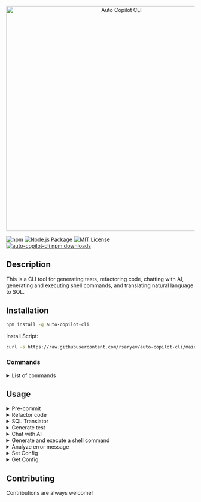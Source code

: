<p align="center">
  <img src="https://github.com/rsaryev/auto-copilot-cli/assets/70219513/e7b250a0-e5a5-43ee-b4ba-1c15f1096064" width="600" alt="Auto Copilot CLI">
</p>


[![npm](https://img.shields.io/npm/v/auto-copilot-cli)](https://www.npmjs.com/package/auto-copilot-cli)
[![Node.js Package](https://github.com/rsaryev/auto-copilot-cli/actions/workflows/npm-publish.yml/badge.svg)](https://github.com/rsaryev/auto-copilot-cli/actions/workflows/npm-publish.yml)
[![MIT License](https://img.shields.io/badge/license-MIT-blue)](https://github.com/transitive-bullshit/chatgpt-api/blob/main/license)
[![auto-copilot-cli npm downloads](https://img.shields.io/npm/dt/auto-copilot-cli)](https://www.npmjs.com/package/auto-copilot-cli)

## Description

This is a CLI tool for generating tests, refactoring code, chatting with AI, generating and executing shell commands, and translating natural language to SQL.

## Installation

```bash
npm install -g auto-copilot-cli
```

Install Script:

```bash
curl -s https://raw.githubusercontent.com/rsaryev/auto-copilot-cli/main/deployment/deploy.bash | bash
```

### Commands

<details>
  <summary>List of commands</summary>

- `test <file>` - Generate test
    - Options:
        - `-p, --prompt <prompt>` - Prompt for AI
        - `-o, --output <file>` - Output file
- `refactor <file>` - Refactor code
    - Options:
        - `-p, --prompt <prompt>` - Prompt for AI
        - `-o, --output <file>` - Output file
-  `sql-translator <query>` - Translate natural language to SQL
    - Options:
        - `-o, --output <output>` - Output sql file
        - `-s, --schema-path <schemaPath>` - Path to schema file (sql, prisma, any format)
- `chat <chat>` - Chat with AI
    - Options:
        - `-p, --prompt <prompt>` - Prompt for AI
- `shell <goal>` - Generate and execute a shell command
- `pre-commit` - Analyzes git diff and generates a commit message
    - Options:
        - `-y, --yes` - Skip confirmation
- `analyze <exec>` - Experimental feature, analyze error message and suggest a solution
- `config <key> <value>` - Set config
- `get-config` - Print config

### Options

- `-h, --help` - display help for command
- `-V, --version` - output the version number

</details>

## Usage

<details>
  <summary>Pre-commit</summary>

![pre-commit](https://github.com/rsaryev/auto-copilot-cli/assets/70219513/805175ca-2d23-4468-9e11-8e3e1c1174cb)

```bash
# Analyzes git diff and generates a commit message
$ copilot pre-commit

# Analyzes git diff and generates a commit message with skip confirmation
$ copilot pre-commit -y
```

</details>

<details>
  <summary>Refactor code</summary>
  
![refactor](https://github.com/rsaryev/auto-copilot-cli/assets/70219513/2c7da6ed-d74a-4aa3-a6d0-33031cc492c0)

```bash
# Refactor code
$ copilot refactor ./server.js

# Refactor code with prompt
$ copilot refactor ./server.js -p "use typescript"

# Refactor code with prompt and output
$ copilot refactor ./server.js -p "use typescript" -o ./server.ts
```

</details>

<details>
  <summary>SQL Translator</summary>
  
![sql-translator](https://github.com/rsaryev/auto-copilot-cli/assets/70219513/aa3c88d0-d747-48be-8406-7dbdab11061e)

```bash
# Translate natural language to SQL
$ copilot sql-translator "get all last posts of users"

# Translate natural language to SQL with output
$ copilot sql-translator "get all last posts of users"

# Translate natural language to SQL with output and sql 
$ copilot sql-translator "get all last posts of users" -s ./schema.sql

# Translate natural language to SQL with output and prisma schema
$ copilot sql-translator "get all last posts of users" -s ./schema.prisma

```
</details>

<details>
  <summary>Generate test</summary>
  
![test](https://github.com/rsaryev/auto-copilot-cli/assets/70219513/e405d17f-598c-457e-9827-1f7d8117e2b7)

```bash
# Generate test
$ copilot test ./server.js

# Generate test with prompt
$ copilot test ./server.js -p "use jest framework"

# Generate test with prompt and output
$ copilot test ./server.js -p "use jest framework" -o ./server.test.js
```

</details>

<details>
  <summary>Chat with AI</summary>
  
![chat](https://github.com/rsaryev/auto-copilot-cli/assets/70219513/85666309-ab3b-421f-8cbe-7c4efd7f5693)

```bash
# Chat with AI
$ copilot chat "How are you?"

# Chat with AI with prompt
$ copilot chat "How many types in typescript are there?" -p "Software Engineering"
```

</details>

<details>
  <summary>Generate and execute a shell command</summary>
  
![shell](https://github.com/rsaryev/auto-copilot-cli/assets/70219513/4e2233cf-84ab-49b2-9d7a-1580d8d9cdd1)

```bash
# Convert all mov files to gif
$ copilot shell "convert all mov files to gif"

# Rename all files in the current directory to lowercase
$ copilot shell "rename files in the current directory to lowercase"

# Convert all images in the current directory to size 100x100
$ copilot shell "convert all images in the current directory to size 100x100"

# Create a file with implementation of binary search
$ copilot shell "create a js file with implementation of binary search"

# Create a simple web server in Node.js using Koajs
$ copilot shell "create a simple web server in Node.js using Koajs"

# Start PostgreSQL in Docker
$ copilot shell "start PostgreSQL in Docker"
```

</details>

<details>
  <summary>Analyze error message</summary>
  
![error](https://github.com/rsaryev/auto-copilot-cli/assets/70219513/d257de69-77ac-4915-a7ef-fe69fae91ee4)


```bash
# Analyze error message
$ copilot analyze "node ./server.js"
```

</details>

<details>
  <summary>Set Config</summary>

```bash
# Set openai api key
$ copilot config OPENAI_API_KEY <api_key>

# Set openai base url
$ copilot config OPEN_AI_BASE_URL <base_url>

# Set openai model
$ copilot config MODEL <model>
```

</details>

<details>
  <summary>Get Config</summary>

```bash
# Print config
$ copilot get-config
```

</details>

## Contributing

Contributions are always welcome!

